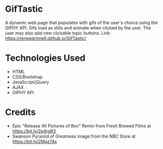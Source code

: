 # GifTastic
A dynamic web page that populates with gifs of the user's choice using the GIPHY API. Gifs load as stills and animate when clicked by the user. The user may also add new clickable topic buttons. Link: https://reneegrinnell.github.io/GifTastic/

# Technologies Used
* HTML
* CSS/Bootstrap
* JavaScript/jQuery
* AJAX
* GIPHY API

# Credits
* Epic "Release All Pictures of Ron" Remix from Fresh Brewed Films at https://bit.ly/2p4rgR3
* Swanson Pyramid of Greatness image from the NBC Store at https://bit.ly/2Mqz74x
